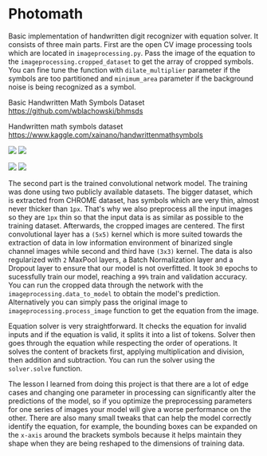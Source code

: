 # Photomath
Basic implementation of handwritten digit recognizer with equation solver. It consists of three main parts.
First are the open CV image processing tools which are located in <code>imageprocessing.py</code>. Pass the image of the equation to the <code>imageprocessing.cropped_dataset</code> to get the array of cropped symbols.
You can fine tune the function with <code>dilate_multiplier</code> parameter if the symbols are too partitioned and <code>minimum_area</code> parameter if the background noise is being recognized as a symbol.

Basic Handwritten Math Symbols Dataset<br/>
https://github.com/wblachowski/bhmsds

Handwritten math symbols dataset<br/>
https://www.kaggle.com/xainano/handwrittenmathsymbols

<p float="left">
  <img src="https://user-images.githubusercontent.com/53495210/149847509-7a855326-80cc-4b0d-90f2-1e2ec1d8f4a3.jpg"/>
  <img src="https://user-images.githubusercontent.com/53495210/149789537-5c83d79f-3cac-4a80-9988-238d3cb2f60c.png"/>
</p>

<p float="left">
  <img src="https://user-images.githubusercontent.com/53495210/149681422-ab9810e2-5bdf-4f35-890b-e434910bb69f.png"/>
  <img src="https://user-images.githubusercontent.com/53495210/149789537-5c83d79f-3cac-4a80-9988-238d3cb2f60c.png"/>
</p>

The second part is the trained convolutional network model. The training was done using two publicly available datasets. 
The bigger dataset, which is extracted from CHROME dataset, has symbols which are very thin, almost never thicker than `1px`. That's why we also preprocess all the input images so
they are `1px` thin so that the input data is as similar as possible to the training dataset. Afterwards, the cropped images are centered.
The first convolutional layer has a `(5x5)` kernel which is more suited towards the extraction of data in low information environment of binarized single channel images while second and third have `(3x3)` kernel. The data is
also regularized with `2` MaxPool layers, a Batch Normalization layer and a Dropout layer to ensure that our model is not overfitted.
It took `30` epochs to sucessfully train our model, reaching a `99%` train and validation accuracy. You can run the cropped data through the network with the <code>imageprocessing.data_to_model</code> to obtain the model's prediction. Alternatively you can simply pass the original image to <code>imageprocessing.process_image</code> function to get the equation from the image.

Equation solver is very straightforward. It checks the equation for invalid inputs and if the equation is valid, it splits it into a list of tokens. Solver then goes through the equation while respecting the order of operations. It solves the content of brackets first, applying multiplication and division, then addition and subtraction. You can run the solver using the <code>solver.solve</code> function.

The lesson I learned from doing this project is that there are a lot of edge cases and changing one parameter in processing can significantly alter the predictions of the model, so if you optimize the preprocessing parameters for one series of images your model will give a worse performance on the other. There are also many small tweaks that can help the model correctly identify the equation, for example, the bounding boxes can be expanded on the `x-axis` around the brackets symbols because it helps maintain they shape when they are being reshaped to the dimensions of training data.
